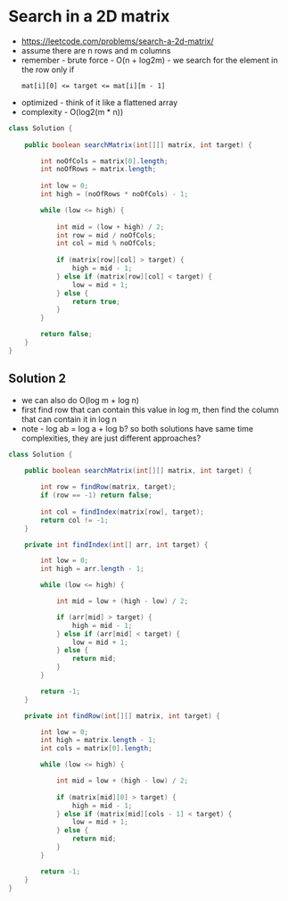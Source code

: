 # Search in a 2D matrix

- https://leetcode.com/problems/search-a-2d-matrix/
- assume there are n rows and m columns
- remember - brute force - O(n + log2m) - we search for the element in the row only if
  ```
  mat[i][0] <= target <= mat[i][m - 1]
  ```
- optimized - think of it like a flattened array
- complexity - O(log2(m * n))

```java
class Solution {
    
    public boolean searchMatrix(int[][] matrix, int target) {

        int noOfCols = matrix[0].length;
        int noOfRows = matrix.length;
        
        int low = 0;
        int high = (noOfRows * noOfCols) - 1;

        while (low <= high) {
            
            int mid = (low + high) / 2;
            int row = mid / noOfCols;
            int col = mid % noOfCols;
            
            if (matrix[row][col] > target) {
                high = mid - 1;    
            } else if (matrix[row][col] < target) {
                low = mid + 1;
            } else {
                return true;
            }
        }

        return false;
    }
}
```

## Solution 2

- we can also do O(log m + log n)
- first find row that can contain this value in log m, then find the column that can contain it in log n
- note - log ab = log a + log b? so both solutions have same time complexities, they are just different approaches? 

```java
class Solution {

    public boolean searchMatrix(int[][] matrix, int target) {
        
        int row = findRow(matrix, target);
        if (row == -1) return false;
        
        int col = findIndex(matrix[row], target);
        return col != -1;
    }

    private int findIndex(int[] arr, int target) {

        int low = 0;
        int high = arr.length - 1;

        while (low <= high) {

            int mid = low + (high - low) / 2;

            if (arr[mid] > target) {
                high = mid - 1;
            } else if (arr[mid] < target) {
                low = mid + 1;
            } else {
                return mid;
            }
        }

        return -1;
    }

    private int findRow(int[][] matrix, int target) {

        int low = 0;
        int high = matrix.length - 1;
        int cols = matrix[0].length;

        while (low <= high) {

            int mid = low + (high - low) / 2;
            
            if (matrix[mid][0] > target) {
                high = mid - 1;
            } else if (matrix[mid][cols - 1] < target) {
                low = mid + 1;
            } else {
                return mid;
            }
        }

        return -1;
    }
}
```
